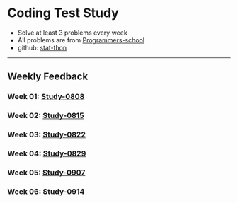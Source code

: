 Coding Test Study
=================
- Solve at least 3 problems every week
- All problems are from [Programmers-school](https://school.programmers.co.kr/learn/challenges)
- github: [stat-thon](https://github.com/stat-thon/coding-test-example)
***
Weekly Feedback
----------------
### Week 01: [Study-0808](https://github.com/tlgus626/CodingTest_Study/blob/main/SonDonghyun/0808_Study/0808.md)
### Week 02: [Study-0815](https://github.com/tlgus626/CodingTest_Study/blob/main/SonDonghyun/0815_Study/0815.md)
### Week 03: [Study-0822](https://github.com/tlgus626/CodingTest_Study/blob/main/SonDonghyun/0822_Study/0822.md)
### Week 04: [Study-0829](https://github.com/tlgus626/CodingTest_Study/blob/main/SonDonghyun/0829_Study/0829.md)
### Week 05: [Study-0907](https://github.com/tlgus626/CodingTest_Study/blob/main/SonDonghyun/0907_Study/0907.md)
### Week 06: [Study-0914](https://github.com/tlgus626/CodingTest_Study/blob/main/SonDonghyun/0914_Study/0914.md)